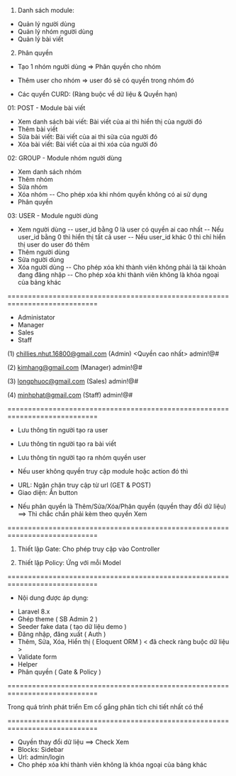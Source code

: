 1. Danh sách module:
- Quản lý người dùng                    
- Quản lý nhóm người dùng
- Quản lý bài viết

2. Phân quyền
- Tạo 1 nhóm người dùng => Phân quyền cho nhóm
- Thêm user cho nhóm => user đó sẽ có quyền trong nhóm đó

- Các quyền CURD: (Ràng buộc về dữ liệu & Quyền hạn)

01: POST - Module bài viết
+ Xem danh sách bài viết: Bài viết của ai thì hiển thị của người đó
+ Thêm bài viết
+ Sửa bài viết: Bài viết của ai thì sửa của người đó
+ Xóa bài viết: Bài viết của ai thì xóa của người đó

02: GROUP - Module nhóm người dùng
+ Xem danh sách nhóm
+ Thêm nhóm
+ Sửa nhóm 
+ Xóa nhóm
-- Cho phép xóa khi nhóm quyền không có ai sử dụng
+ Phân quyền

03: USER - Module người dùng
+ Xem người dùng
-- user_id bằng 0 là user có quyền ai cao nhất
-- Nếu user_id bằng 0 thì hiển thị tất cả user
-- Nếu user_id khác 0 thì chỉ hiển thị user do user đó thêm
+ Thêm người dùng
+ Sửa người dùng
+ Xóa người dùng
-- Cho phép xóa khi thành viên không phải là tài khoản đang đăng nhập
-- Cho phép xóa khi thành viên không là khóa ngoại của bảng khác

============================================================================

- Administator
- Manager
- Sales
- Staff

(1) chillies.nhut.16800@gmail.com (Admin) <Quyền cao nhất>
    admin!@#

(2) kimhang@gmail.com (Manager)
    admin!@#

(3) longphuoc@gmail.com (Sales)
    admin!@#

(4) minhphat@gmail.com (Staff)
    admin!@#

============================================================================

- Lưu thông tin người tạo ra user
- Lưu thông tin người tạo ra bài viết
- Lưu thông tin người tạo ra nhóm quyền user

- Nếu user không quyền truy cập module hoặc action đó thì
+ URL: Ngặn chặn truy cập từ url (GET & POST)
+ Giao diện: Ẩn button 


- Nếu phân quyền là Thêm/Sửa/Xóa/Phân quyền (quyền thay đổi dữ liệu)
==> Thì chắc chắn phải kèm theo quyền Xem

============================================================================

1. Thiết lập Gate: Cho phép truy cập vào Controller

2. Thiết lập Policy: Ứng với mỗi Model

============================================================================

- Nội dung được áp dụng:
+ Laravel 8.x
+ Ghép theme ( SB Admin 2 )
+ Seeder fake data ( tạo dữ liệu demo )
+ Đăng nhập, đăng xuất ( Auth )
+ Thêm, Sửa, Xóa, Hiển thị ( Eloquent ORM ) < đã check ràng buộc dữ liệu >
+ Validate form
+ Helper
+ Phân quyền ( Gate & Policy )

============================================================================

Trong quá trình phát triển
Em cố gắng phân tích chi tiết nhất có thể

============================================================================

- Quyền thay đổi dữ liệu ==> Check Xem
- Blocks: Sidebar
- Url: admin/login
- Cho phép xóa khi thành viên không là khóa ngoại của bảng khác
